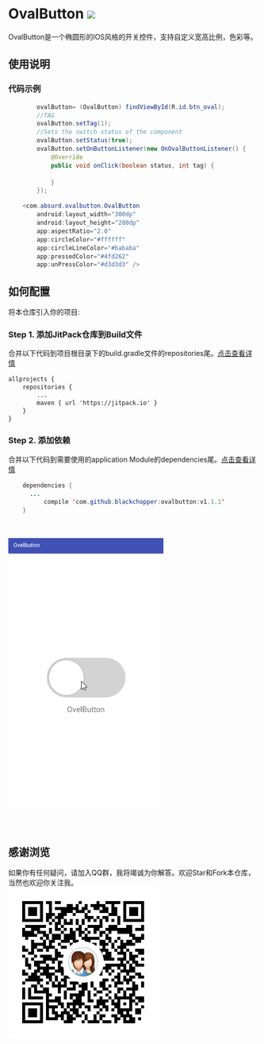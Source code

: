 # OvalButton  [![](https://jitpack.io/v/blackchopper/ovalbutton.svg)](https://jitpack.io/#blackchopper/ovalbutton)
OvalButton是一个椭圆形的IOS风格的开关控件，支持自定义宽高比例，色彩等。
## 使用说明
### 代码示例
```Java        
        ovalButton= (OvalButton) findViewById(R.id.btn_oval);
        //TAG
        ovalButton.setTag(1);
        //Sets the switch status of the component
        ovalButton.setStatus(true);
        ovalButton.setOnButtonListener(new OnOvalButtonListener() {
            @Override
            public void onClick(boolean status, int tag) {
                
            }
        });
```
```Java
    <com.absurd.ovalbutton.OvalButton
        android:layout_width="300dp"
        android:layout_height="200dp"
        app:aspectRatio="2.0"
        app:circleColor="#ffffff"
        app:circleLineColor="#bababa"
        app:pressedColor="#4fd262"
        app:unPressColor="#d3d3d3" />
```
 




## 如何配置
将本仓库引入你的项目:
### Step 1. 添加JitPack仓库到Build文件
合并以下代码到项目根目录下的build.gradle文件的repositories尾。[点击查看详情](https://github.com/blackchopper/CarouselBanner/blob/master/root_build.gradle.png)

	allprojects {
		repositories {
			...
			maven { url 'https://jitpack.io' }
		}
	}
  
### Step 2. 添加依赖
合并以下代码到需要使用的application Module的dependencies尾。[点击查看详情](https://github.com/blackchopper/CarouselBanner/blob/master/application_build.gradle.png)
```Java
	dependencies {
	  ...
          compile 'com.github.blackchopper:ovalbutton:v1.1.1'
	}
```	
<br><br>
![Text Image](https://github.com/blackchopper/OvalButton/blob/master/ovalbutton.gif)
<br><br><br>
## 感谢浏览
如果你有任何疑问，请加入QQ群，我将竭诚为你解答。欢迎Star和Fork本仓库，当然也欢迎你关注我。
<br>
![Image Text](https://github.com/blackchopper/CarouselBanner/blob/master/qq_group.png)
